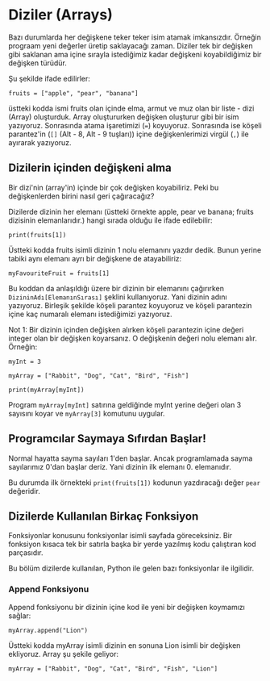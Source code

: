 # Diziler (Arrays)
Bazı durumlarda her değişkene teker teker isim atamak imkansızdır. Örneğin prograam yeni değerler üretip saklayacağı zaman. Diziler tek bir değişken gibi saklanan ama içine sırayla istediğimiz kadar değişkeni koyabildiğimiz bir değişken türüdür.

Şu şekilde ifade edilirler:

`fruits = ["apple", "pear", "banana"]`

üstteki kodda ismi fruits olan içinde elma, armut ve muz olan bir liste - dizi (Array) oluşturduk. Array oluştururken değişken oluşturur gibi bir isim yazıyoruz. Sonrasında atama işaretimizi (`=`) koyuyoruz. Sonrasında ise köşeli parantez'in (`[]` (Alt - 8, Alt - 9 tuşları)) içine değişkenlerimizi virgül (`,`) ile ayırarak yazıyoruz.

## Dizilerin içinden değişkeni alma
Bir dizi'nin (array'in) içinde bir çok değişken koyabiliriz. Peki bu değişkenlerden birini nasıl geri çağıracağız?

Dizilerde dizinin her elemanı (üstteki örnekte apple, pear ve banana; fruits dizisinin elemanlarıdır.) hangi sırada olduğu ile ifade edilebilir:

`print(fruits[1])`

Üstteki kodda fruits isimli dizinin 1 nolu elemanını yazdır dedik. Bunun yerine tabiki aynı elemanı ayrı bir değişkene de atayabiliriz:

`myFavouriteFruit = fruits[1]`

Bu koddan da anlaşıldığı üzere bir dizinin bir elemanını çağırırken `DizininAdı[ElemanınSırası]` şeklini kullanıyoruz. Yani dizinin adını yazıyoruz. Birleşik şekilde köşeli parantez koyuyoruz ve köşeli parantezin içine kaç numaralı elemanı istediğimizi yazıyoruz.

Not 1: Bir dizinin içinden değişken alırken köşeli parantezin içine değeri integer olan bir değişken koyarsanız. O değişkenin değeri nolu elemanı alır. Örneğin:

`myInt = 3`

`myArray = ["Rabbit", "Dog", "Cat", "Bird", "Fish"]`

`print(myArray[myInt])`

Program `myArray[myInt]` satırına geldiğinde myInt yerine değeri olan 3 sayısını koyar ve `myArray[3]` komutunu uygular.

## Programcılar Saymaya Sıfırdan Başlar!
Normal hayatta sayma sayıları 1'den başlar. Ancak programlamada sayma sayılarımız 0'dan başlar deriz. Yani dizinin ilk elemanı 0. elemanıdır.

Bu durumda ilk örnekteki `print(fruits[1])` kodunun yazdıracağı değer `pear` değeridir.

## Dizilerde Kullanılan Birkaç Fonksiyon
Fonksiyonlar konusunu fonksiyonlar isimli sayfada göreceksiniz. Bir fonksiyon kısaca tek bir satırla başka bir yerde yazılmış kodu çalıştıran kod parçasıdır.

Bu bölüm dizilerde kullanılan, Python ile gelen bazı fonksiyonlar ile ilgilidir.

### Append Fonksiyonu
Append fonksiyonu bir dizinin içine kod ile yeni bir değişken koymamızı sağlar:

`myArray.append("Lion")`

Üstteki kodda myArray isimli dizinin en sonuna Lion isimli bir değişken ekliyoruz. Array şu şekile geliyor:

`myArray = ["Rabbit", "Dog", "Cat", "Bird", "Fish", "Lion"]`
